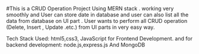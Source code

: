 #This is a CRUD Operation Project Using MERN stack . working very smoothly and User can store date in database  and user can also list all the data from database on UI part 
. User wants to perform all CRUD operation (Delete, Insert , Update .etc.) from UI parts in very easy way.

   Tech Stack Used: html5,css3, JavaScript for Frontend Development.
   and for backend development: node.js,express.js And MongoDB

